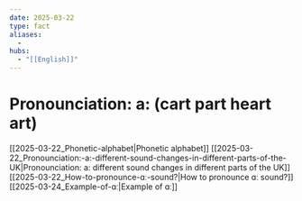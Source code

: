 ```yaml
---
date: 2025-03-22
type: fact
aliases:
  -
hubs:
  - "[[English]]"
---
```


# Pronounciation: a: (cart part heart art)

[[2025-03-22_Phonetic-alphabet|Phonetic alphabet]]
[[2025-03-22_Pronounciation:-a:-different-sound-changes-in-different-parts-of-the-UK|Pronounciation: a: different sound changes in different parts of the UK]]
[[2025-03-22_How-to-pronounce-ɑː-sound?|How to pronounce ɑː sound?]]
[[2025-03-24_Example-of-ɑː|Example of ɑː]]
